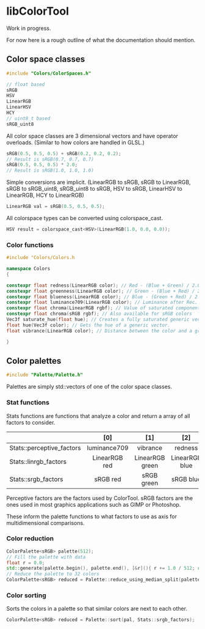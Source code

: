 # libColorTool

Work in progress.

For now here is a rough outline of what the documentation should mention.

## Color space classes
```cpp
#include "Colors/ColorSpaces.h"
```

```cpp
// float based
sRGB
HSV
LinearRGB
LinearHSV
HCY
// uint8_t based
sRGB_uint8
```

All color space classes are 3 dimensional vectors and have operator overloads. (Similar to how colors are handled in GLSL.)

```cpp
sRGB(0.5, 0.5, 0.5) + sRGB(0.2, 0.2, 0.2);
// Result is sRGB(0.7, 0.7, 0.7)
sRGB(0.5, 0.5, 0.5) * 2.0;
// Result is sRGB(1.0, 1.0, 1.0)
```

Simple conversions are implicit. (LinearRGB to sRGB, sRGB to LinearRGB, sRGB to sRGB_uint8, sRGB_uint8 to sRGB, HSV to sRGB, LinearHSV to LinearRGB, HCY to LinearRGB)

```cpp
LinearRGB val = sRGB(0.5, 0.5, 0.5);
```

All colorspace types can be converted using colorspace_cast.
```cpp
HSV result = colorspace_cast<HSV>(LinearRGB(1.0, 0.0, 0.0));
```

### Color functions

```cpp
#include "Colors/Colors.h
```

```cpp
namespace Colors
{

constexpr float redness(LinearRGB color); // Red - (Blue + Green) / 2.0
constexpr float greenness(LinearRGB color); // Green - (Blue + Red) / 2.0
constexpr float blueness(LinearRGB color); // Blue - (Green + Red) / 2.0
constexpr float luminance709(LinearRGB color); // Luminance after Rec. 709 standard
constexpr float chroma(LinearRGB rgbf); // Value of saturated component of color
constexpr float chroma(sRGB rgbf); // Also available for sRGB colors
Vec3f saturate_hue(float hue); // Creates a fully saturated generic vector from a hue.
float hue(Vec3f color); // Gets the hue of a generic vector.
float vibrance(LinearRGB color); // Distance between the color and a gray of equal luminance, subjectively perceived as vibrance.

}
```

## Color palettes

```cpp
#include "Palette/Palette.h"
```

Palettes are simply std::vectors of one of the color space classes.


### Stat functions

Stats functions are functions that analyze a color and return a array of all factors to consider.

|                           |      [0]     |      [1]     |     [2]     |    [3]    |    [4]   |
|---------------------------|:------------:|:------------:|:-----------:|:---------:|:--------:|
| Stats::perceptive_factors | luminance709 |   vibrance   |   redness   | greenness | blueness |
| Stats::linrgb_factors     |  LinearRGB red  | LinearRGB green | LinearRGB blue |           |          |
| Stats::srgb_factors       |   sRGB red   |  sRGB green  |  sRGB blue  |           |          |

Perceptive factors are the factors used by ColorTool. sRGB factors are the ones used in most graphics applications such as GIMP or Photoshop.

These inform the palette functions to what factors to use as axis for multidimensional comparisons.

### Color reduction
```cpp
ColorPalette<sRGB> palette(512);
// Fill the palette with data
float r = 0.0;
std::generate(palette.begin(), palette.end(), [&r](){ r += 1.0 / 512; return sRGB(r, r, r); });
// Reduce the palette to 32 colors
ColorPalette<sRGB> reduced = Palette::reduce_using_median_split(palette, 32, Stats::srgb_factors);
```

### Color sorting
Sorts the colors in a palette so that similar colors are next to each other.

```cpp
ColorPalette<sRGB> reduced = Palette::sort(pal, Stats::srgb_factors);
```